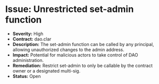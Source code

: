 # Issue: Unrestricted set-admin function

- **Severity:** High
- **Contract:** dao.clar
- **Description:** The set-admin function can be called by any principal, allowing unauthorized changes to the admin address.
- **Impact:** Potential for malicious actors to take control of DAO administration.
- **Remediation:** Restrict set-admin to only be callable by the contract owner or a designated multi-sig.
- **Status:** Open
